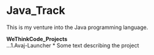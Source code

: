 # Java_Track

This is my venture into the Java programming language.

**WeThinkCode_Projects**\
...1.Avaj-Launcher
        * Some text describing the project
